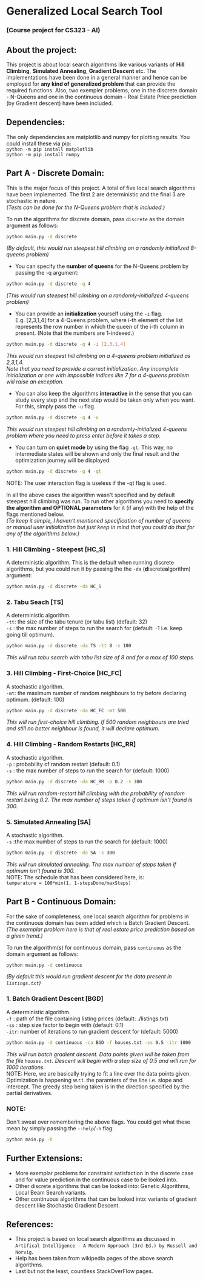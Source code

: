 # Generalized Local Search Tool
### (Course project for CS323 - AI)

## About the project:
This project is about local search algorithms like various variants of **Hill Climbing**, **Simulated Annealing**, **Gradient Descent** etc. The implementations have been done in a general manner and hence can be employed for **any kind of generalized problem** that can provide the required functions. Also, two exempler problems, one in the discrete domain - N-Queens and one in the continuous domain - Real Estate Price prediction (by Gradient descent) have been included.

## Dependencies:
The only dependencies are matplotlib and numpy for plotting results. You could install these via pip:  
`python -m pip install matplotlib`  
`python -m pip install numpy`

## Part A - Discrete Domain:
This is the major focus of this project. A total of five local search algorithms have been implemented. The first 2 are deterministic and the final 3 are stochastic in nature.  
_(Tests can be done for the N-Queens problem that is included.)_  
  

To run the algorithms for discrete domain, pass `discrete` as the domain argument as follows:  
```bash
python main.py -d discrete
```  
_(By default, this would run steepest hill climbing on a randomly initialized 8-queens problem)_  
  

- You can specify the **number of queens** for the N-Queens problem by passing the -q argument:  
```bash
python main.py -d discrete -q 4
```  
_(This would run steepest hill climbing on a randomly-initialized 4-queens problem)_  

- You can provide an **initialization** yourself using the `-i` flag.  
E.g. [2,3,1,4] for a 4-Queens problem, where i-th element of the list represents the row number in which the queen of the i-th column in present. (Note that the numbers are 1-indexed.)  
```bash
python main.py -d discrete -q 4 -i [2,3,1,4]
```  
_This would run steepest hill climbing on a 4-queens problem initialized as 2,3,1,4._  
_Note that you need to provide a correct initialization. Any incomplete initialization or one with impossible indices like 7 for a 4-queens problem will raise an exception._  

- You can also keep the algorithms **interactive** in the sense that you can study every step and the next step would be taken only when you want. For this, simply pass the `-u` flag.  
```bash
python main.py -d discrete -q 4 -u
```  
_This would run steepest hill climbing on a randomly-initialized 4-queens problem where you need to press enter before it takes a step._  

- You can turn on **quiet mode** by using the flag `-qt`. This way, no intermediate states will be shown and only the final result and the optimization journey will be displayed.  
```bash
python main.py -d discrete -q 4 -qt
```  
NOTE: The user interaction flag is useless if the -qt flag is used.  
  
In all the above cases the algorithm wasn't specified and by default steepest hill climbing was run. To run other algorithms you need to **specify the algorithm and OPTIONAL parameters** for it (if any) with the help of the flags mentioned below.  
_(To keep it simple, I haven't mentioned specification of number of queens or manual user initialization but just keep in mind that you could do that for any of the algorithms below.)_  

### 1. Hill Climbing - Steepest [HC_S]
A deterministic algorithm. This is the default when running discrete algorithms, but you could run it by passing the the `-da` (**d**iscrete**a**lgorithm) argument:  
```bash
python main.py -d discrete -da HC_S
```  
### 2. Tabu Seach [TS]
A deterministic algorithm.  
`-tt`: the size of the tabu tenure (or tabu list) (default: 32)  
`-s` : the max number of steps to run the search for (default: -1 i.e. keep going till optimum).  

```bash
python main.py -d discrete -da TS -tt 8 -s 100
```  
_This will run tabu search with tabu list size of 8 and for a max of 100 steps._
### 3. Hill Climbing - First-Choice [HC_FC]
A stochastic algorithm.  
`-mt`: the maximum number of random neighbours to try before declaring optimum. (default: 100)  

```bash
python main.py -d discrete -da HC_FC -mt 500
```  
_This will run first-choice hill climbing. If 500 random neighbours are tried and still no better neighbour is found, it will declare optimum._
### 4. Hill Climbing - Random Restarts [HC_RR]
A stochastic algorithm.  
`-p` : probability of random restart (default: 0.1)  
`-s` : the max number of steps to run the search for (default: 1000)  

```bash
python main.py -d discrete -da HC_RR -p 0.2 -s 300
```  
_This will run random-restart hill climbing with the probability of random restart being 0.2. The max number of steps taken if optimum isn't found is 300._
### 5. Simulated Annealing [SA]
A stochastic algorithm.  
`-s` :the max number of steps to run the search for (default: 1000)  

```bash
python main.py -d discrete -da SA -s 300
```  
_This will run simulated annealing. The max number of steps taken if optimum isn't found is 300._  
NOTE: The schedule that has been considered here, is:  
``temperature = 100*min(1, 1-stepsDone/maxSteps)``
## Part B - Continuous Domain:
For the sake of completeness, one local search algorithm for problems in the continuous domain has been added which is Batch Gradient Descent.  
_(The exemplar problem here is that of real estate price prediction based on a given trend.)_  
  
To run the algorithm(s) for continuous domain, pass `continuous` as the domain argument as follows:
```bash
python main.py -d continuous
```  
_(By default this would run gradient descent for the data present in `listings.txt`)_  

### 1. Batch Gradient Descent [BGD]
A deterministic algorithm.  
`-f`  : path of the file containing listing prices (default: ./listings.txt)  
`-ss` : step size factor to begin with (default: 0.1)  
`-itr`: number of iterations to run gradient descent for (default: 5000)  

```bash
python main.py -d continuous -ca BGD -f houses.txt -ss 0.5 -itr 1000
```  
_This will run batch gradient descent. Data points given will be taken from the file `houses.txt`. Descent will begin with a step size of 0.5 and will run for 1000 iterations._  
NOTE: Here, we are basically trying to fit a line over the data points given. Optimization is happening w.r.t. the paramters of the line i.e. slope and intercept. The greedy step being taken is in the direction specified by the partial derivatives.

### NOTE:
Don't sweat over remembering the above flags. You could get what these mean by simply passing the `--help`/`-h` flag:  
```bash
python main.py -h
```   
## Further Extensions:
- More exemplar problems for constraint satisfaction in the discrete case and for value prediction in the continuous case to be looked into.  
- Other discrete algorithms that can be looked into: Genetic Algorithms, Local Beam Search variants.
- Other continuous algorithms that can be looked into: variants of gradient descent like Stochastic Gradient Descent. 

## References:
- This project is based on local search algorithms as discussed in `Artifical Intelligence - A Modern Approach (3rd Ed.) by Russell and Norvig`.
- Help has been taken from wikipedia pages of the above search algorithms.
- Last but not the least, countless StackOverFlow pages.